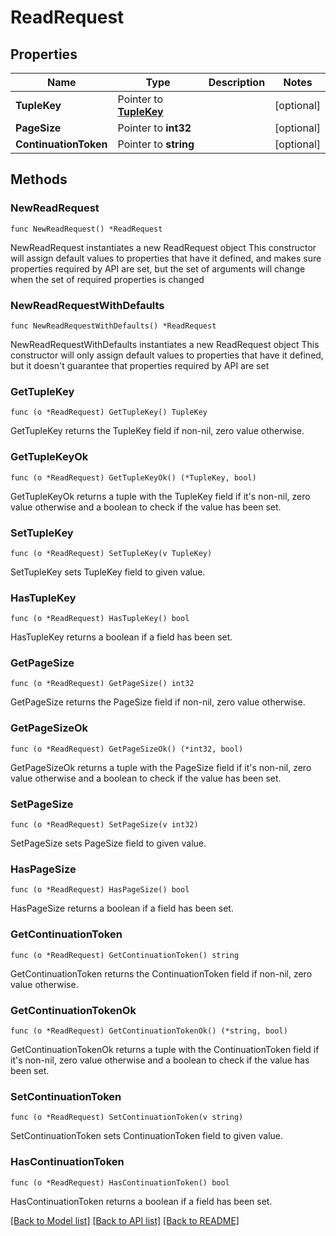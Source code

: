 # ReadRequest

## Properties

Name | Type | Description | Notes
------------ | ------------- | ------------- | -------------
**TupleKey** | Pointer to [**TupleKey**](TupleKey.md) |  | [optional] 
**PageSize** | Pointer to **int32** |  | [optional] 
**ContinuationToken** | Pointer to **string** |  | [optional] 

## Methods

### NewReadRequest

`func NewReadRequest() *ReadRequest`

NewReadRequest instantiates a new ReadRequest object
This constructor will assign default values to properties that have it defined,
and makes sure properties required by API are set, but the set of arguments
will change when the set of required properties is changed

### NewReadRequestWithDefaults

`func NewReadRequestWithDefaults() *ReadRequest`

NewReadRequestWithDefaults instantiates a new ReadRequest object
This constructor will only assign default values to properties that have it defined,
but it doesn't guarantee that properties required by API are set

### GetTupleKey

`func (o *ReadRequest) GetTupleKey() TupleKey`

GetTupleKey returns the TupleKey field if non-nil, zero value otherwise.

### GetTupleKeyOk

`func (o *ReadRequest) GetTupleKeyOk() (*TupleKey, bool)`

GetTupleKeyOk returns a tuple with the TupleKey field if it's non-nil, zero value otherwise
and a boolean to check if the value has been set.

### SetTupleKey

`func (o *ReadRequest) SetTupleKey(v TupleKey)`

SetTupleKey sets TupleKey field to given value.

### HasTupleKey

`func (o *ReadRequest) HasTupleKey() bool`

HasTupleKey returns a boolean if a field has been set.

### GetPageSize

`func (o *ReadRequest) GetPageSize() int32`

GetPageSize returns the PageSize field if non-nil, zero value otherwise.

### GetPageSizeOk

`func (o *ReadRequest) GetPageSizeOk() (*int32, bool)`

GetPageSizeOk returns a tuple with the PageSize field if it's non-nil, zero value otherwise
and a boolean to check if the value has been set.

### SetPageSize

`func (o *ReadRequest) SetPageSize(v int32)`

SetPageSize sets PageSize field to given value.

### HasPageSize

`func (o *ReadRequest) HasPageSize() bool`

HasPageSize returns a boolean if a field has been set.

### GetContinuationToken

`func (o *ReadRequest) GetContinuationToken() string`

GetContinuationToken returns the ContinuationToken field if non-nil, zero value otherwise.

### GetContinuationTokenOk

`func (o *ReadRequest) GetContinuationTokenOk() (*string, bool)`

GetContinuationTokenOk returns a tuple with the ContinuationToken field if it's non-nil, zero value otherwise
and a boolean to check if the value has been set.

### SetContinuationToken

`func (o *ReadRequest) SetContinuationToken(v string)`

SetContinuationToken sets ContinuationToken field to given value.

### HasContinuationToken

`func (o *ReadRequest) HasContinuationToken() bool`

HasContinuationToken returns a boolean if a field has been set.


[[Back to Model list]](../README.md#documentation-for-models) [[Back to API list]](../README.md#documentation-for-api-endpoints) [[Back to README]](../README.md)


